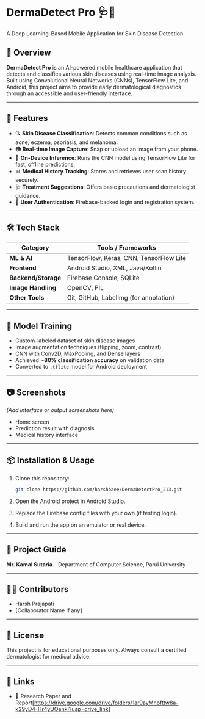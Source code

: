 
# DermaDetect Pro 🩺📱  
A Deep Learning-Based Mobile Application for Skin Disease Detection  

## 📌 Overview  
**DermaDetect Pro** is an AI-powered mobile healthcare application that detects and classifies various skin diseases using real-time image analysis. Built using Convolutional Neural Networks (CNNs), TensorFlow Lite, and Android, this project aims to provide early dermatological diagnostics through an accessible and user-friendly interface.

---

## 🚀 Features
- 🔍 **Skin Disease Classification**: Detects common conditions such as acne, eczema, psoriasis, and melanoma.  
- 📷 **Real-time Image Capture**: Snap or upload an image from your phone.  
- 🧠 **On-Device Inference**: Runs the CNN model using TensorFlow Lite for fast, offline predictions.  
- 📊 **Medical History Tracking**: Stores and retrieves user scan history securely.  
- 🩺 **Treatment Suggestions**: Offers basic precautions and dermatologist guidance.  
- 🔐 **User Authentication**: Firebase-backed login and registration system.

---

## 🛠️ Tech Stack

| Category         | Tools / Frameworks                        |
|------------------|-------------------------------------------|
| **ML & AI**       | TensorFlow, Keras, CNN, TensorFlow Lite   |
| **Frontend**      | Android Studio, XML, Java/Kotlin          |
| **Backend/Storage** | Firebase Console, SQLite                  |
| **Image Handling** | OpenCV, PIL                               |
| **Other Tools**   | Git, GitHub, LabelImg (for annotation)    |

---

## 🧪 Model Training

- Custom-labeled dataset of skin disease images  
- Image augmentation techniques (flipping, zoom, contrast)  
- CNN with Conv2D, MaxPooling, and Dense layers  
- Achieved **~80% classification accuracy** on validation data  
- Converted to `.tflite` model for Android deployment

---

## 📷 Screenshots  
*(Add interface or output screenshots here)*  
- Home screen  
- Prediction result with diagnosis  
- Medical history interface

---

## 📦 Installation & Usage

1. Clone this repository:  
   ```bash
   git clone https://github.com/harshbaee/DermaDetectPro_213.git
   ```

2. Open the Android project in Android Studio.

3. Replace the Firebase config files with your own (if testing login).

4. Build and run the app on an emulator or real device.

---

## 🤝 Project Guide  
**Mr. Kamal Sutaria** – Department of Computer Science, Parul University

---

## 🧑‍💻 Contributors  
- Harsh Prajapati 
- [Collaborator Name if any]

---

## 📜 License  
This project is for educational purposes only. Always consult a certified dermatologist for medical advice.

---

## 🔗 Links  
- 🔗 Research Paper and Report[https://drive.google.com/drive/folders/1ar9ayMhofttw8a-k29yD4-Hr4yUOenkI?usp=drive_link]  
